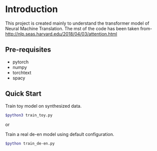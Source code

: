 # Introduction

This project is created mainly to understand the transformer model of 
Neural Machine Translation. The mst of the code has been taken from- 
http://nlp.seas.harvard.edu/2018/04/03/attention.html


## Pre-requisites

* pytorch
* numpy 
* torchtext
* spacy

## Quick Start
Train toy model on synthesized data.
```bash
$python3 train_toy.py
```
or

Train a real de-en model using default configuration.
```bash
$python train_de-en.py
```